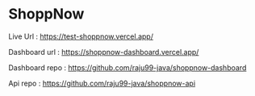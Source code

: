 # ShoppNow

Live Url : https://test-shoppnow.vercel.app/

Dashboard url : https://shoppnow-dashboard.vercel.app/

Dashboard repo : https://github.com/raju99-java/shoppnow-dashboard

Api repo : https://github.com/raju99-java/shoppnow-api
